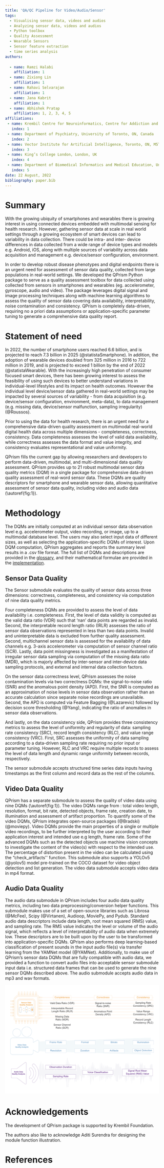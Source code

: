 ```yaml
---
title: 'QA/QC Pipeline for Video/Audio/Sensor'
tags:
  - Visualising sensor data, videos and audios
  - Analyzing sensor data, videos and audios
  - Python toolbox
  - Quality Assessment
  - Wearable Sensors
  - Sensor feature extraction
  - time series analysis
authors:
  
  - name: Ramzi Halabi
    affiliation: 1
  - name: Zixiong Lin
    affiliation: 1
  - name: Rahavi Selvarajan
    affiliation: 1
  - name: Jana Kabrit
    affiliation: 1
  - name: Abhishek Pratap
    affiliation: 1, 2, 3, 4, 5
affiliations:
 - name: Krembil Centre for Neuroinformatics, Centre for Addiction and Mental Health, Toronto, ON, Canada
   index: 1
 - name: Department of Psychiatry, University of Toronto, ON, Canada
   index: 2
 - name: Vector Institute for Artificial Intelligence, Toronto, ON, M5T 1R8, Canada
   index: 3
 - name: King’s College London, London, UK
   index: 4
 - name: Department of Biomedical Informatics and Medical Education, University of Washington, Seattle, WA, USA
   index: 5
date: 22 August, 2022
bibliography: paper.bib
---
```



# Summary

With the growing ubiquity of smartphones and wearables there is growing interest in using connected devices embedded with multimodal sensing for health research.  However, gathering sensor data at scale in real world settings through a growing ecosystem of smart devices can lead to variability in data collection. There could be intra- and inter- device differences in data collected from a wide range of device types and models e.g. Android, iOS, along with multiple sources of variability across data acquisition and management e.g. device/sensor configuration, environment.

In order to develop robust disease phenotypes and digital endpoints there is an urgent need  for  assessment of sensor data quality, collected from large populations in real-world settings. We developed the QPrism Python package to serve as a quality assessment toolbox for data collected using collected from sensors in smartphones and wearables (eg. accelerometer, gyroscope, audio and video). The package leverages digital signal and image processing techniques along with machine learning algorithms to assess the quality of sensor data covering data availability, interpretability, noise contamination and consistency. QPrism is completely data-driven, requiring no a priori data assumptions or application-specific parameter tuning to generate a comprehensive data quality report.

# Statement of need

In 2022, the number of smartphone users reached 6.6 billion, and is projected to reach 7.3 billion in 2025 (@statistaSmartphone). In addition, the adoption of wearable devices doubled from 325 million in 2016 to 722 million in 2019, and is projected to exceed 1 billion by the end of 2022 (@statistaWearable). With the increasingly high penetration of consumer focused smart devices, there has been growing interest to assess the feasibility of using such devices to better understand variations in individual-level lifestyles and its impact on health outcomes. However the individual level device/sensor data gathered in real-world settings may be impacted by several sources of variability - from data acquisition (e.g. device/sensor configuration, environment, meta-data), to data management (e.g. missing data, device/sensor malfunction, sampling irregularity) (@Roussos).

Prior to using the data for health research, there is an urgent need for a comprehensive data-driven quality assessment on multimodal real-world digital health data across  multiple dimensions -  completeness, correctness, consistency. Data completeness assesses the level of valid data availability, while correctness assesses the data format and value integrity, and consistency evaluates representational and value uniformity.  

QPrism fills the current gap by allowing researchers and developers to perform data-driven, multimodal, and multi-dimensional data quality assessment. QPrism provides up to 21 robust multimodal sensor data quality metrics (DQM) in a single package for comprehensive data-driven quality assessment of real-word sensor data. These DQMs are quality descriptors for smartphone and wearable sensor data, allowing quantitative assessment of sensor data quality, including video and audio data (\autoref{fig:1}).

# Methodology

The DQMs are initially computed at an individual sensor data observation level e.g. accelerometer output, video recording, or image, up to a multimodal database level. The users may also select input data of different sizes, as well as selecting the application-specific DQMs of interest. Upon DQM computation, QPrism aggregates and reports the summary level results in a .csv file format. The full list of DQMs and descriptions are provided in the [glossary](https://qprism.readthedocs.io/en/latest/glossary.html), and their mathematical formulae are provided in the [implementation](https://qprism.readthedocs.io/en/latest/inplementation.html).

## Sensor Data Quality

The Sensor submodule evaluates the quality of sensor data across three dimensions: correctness, completeness, and consistency via computation of nine data quality metrics. 

Four completeness DQMs are provided to assess the level of data availability i.e. completeness. First, the level of data validity is computed as the valid data ratio (VDR) such that ‘nan’ data points are regarded as invalid. Second, the interpretable record length ratio (IRLR) assesses the ratio of sensor data observations represented in less than two data points. Invalid and uninterpretable data is excluded from further quality assessment. Second, multichannel sensor data is assessed for the availability of data channels e.g. 3-axis accelerometer via computation of sensor channel ratio (SCR). Lastly, data point missingness is investigated as a manifestation of irregular sensor data sampling via computation of the missing data ratio (MDR), which is majorly affected by inter-sensor and inter-device data sampling protocols, and external and internal data collection factors. 

On the sensor data correctness level, QPrism assesses the noise contamination levels via two correctness DQMs: the signal-to-noise ratio (SNR) and the anomalous point density (APD). First, the SNR is computed as an approximation of noise levels in sensor data observation rather than an accurate calculation since separate noise recordings are unavailable. Second, the APD is computed via Feature Bagging (@Lazarevic) followed by decision score thresholding (@Yang), indicating the ratio of anomalies in sensor data observations.

And lastly, on the data consistency side, QPrism provides three consistency metrics to assess the level of uniformity and regularity of data: sampling rate consistency (SRC), record length consistency (RLC), and value range consistency (VRC). First, SRC assesses the uniformity of data sampling according to a data-driven sampling rate requiring no prior input or parameter tuning. However, RLC and VRC require multiple records to assess the level of data length and dynamic range uniformity between records, respectively. 

The sensor submodule accepts structured time series data inputs having timestamps as the first column and record data as the rest of the columns. 

## Video Data Quality

QPrism has a separate submodule to assess the quality of video data using nine DQMs (\autoref{fig:1}). The video DQMs range from : total video length, resolution, format, bit rate, detected objects, frame rate, creation date, to illumination and assessment of artifact proportion. To quantify some of the video DQMs, QPrism integrates open-source packages (@Bradski)(@moviepy). Video DQMs provide the main properties of a single or multiple video recordings, to be further interpreted by the user according to their application interest and intended use e.g length, frame rate. Some of the advanced DQMs such as the detected objects use machine vision concepts to investigate the content of the video(s) with respect to the intended use. The percentage of distortion present in the video can be calculated using the “check_artifacts'' function. This submodule also supports a YOLOv5 (@yolov5) model pre-trained on the COCO dataset for video object detection and list generation. The video data submodule accepts video data in mp4 format.

## Audio Data Quality

The audio data submodule in QPrism includes four audio data quality metrics, including two data preprocessing/conversion helper functions. This submodule makes use of a set of open-source libraries such as Librosa (@McFee), Scipy (@Virtanen), Audioop, MoviePy, and Pydub. Standard audio data descriptors include data length, root mean squared (RMS) value, and sampling rate. The RMS value indicates the level or volume of the audio signal, which reflects a level of interpretability of audio data when extremely low. These descriptors are to be built upon by the user to be transformed into application-specific DQMs. QPrism also performs deep learning-based classification of present sounds in the input audio file(s) via transfer learning from the YAMNet model (@YAMNet). Additionally, to make use of QPrism’s sensor data DQMs that are fully compatible with audio data, we provided a function to convert audio files into acceptable sensor submodule input data i.e. structured data frames that can be used to generate the nine sensor DQMs described above. The audio submodule  accepts audio data in mp3 and wav formats.

![QPrism Submodules and Functions \label{fig:1}](figures/Figure1.png)


# Acknowledgements

The development of QPrism package is supported by Krembil Foundation.

The authors also like to acknowledge Aditi Surendra for designing the module function illustration.

# References